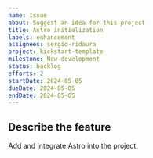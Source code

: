 ```yaml
---
name: Issue
about: Suggest an idea for this project
title: Astro initialization
labels: enhancement
assignees: sergio-ridaura
project: kickstart-template
milestone: New development
status: backlog
efforts: 2
startDate: 2024-05-05
dueDate: 2024-05-05
endDate: 2024-05-05
---
```


## Describe the feature

Add and integrate Astro into the project.
